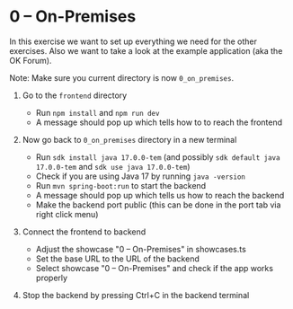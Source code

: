 # 0 – On-Premises

In this exercise we want to set up everything we need for the other exercises. Also we want to take a look at the example application (aka the OK Forum).

Note: Make sure you current directory is now `0_on_premises`.

1. Go to the `frontend` directory

    - Run `npm install` and `npm run dev`
    - A message should pop up which tells how to to reach the frontend

2. Now go back to `0_on_premises` directory in a new terminal

    - Run `sdk install java 17.0.0-tem` (and possibly `sdk default java 17.0.0-tem` and `sdk use java 17.0.0-tem`)
    - Check if you are using Java 17 by running `java -version`
    - Run `mvn spring-boot:run` to start the backend
    - A message should pop up which tells us how to reach the backend
    - Make the backend port public (this can be done in the port tab via right click menu)

3. Connect the frontend to backend

    - Adjust the showcase "0 – On-Premises" in showcases.ts
    - Set the base URL to the URL of the backend
    - Select showcase "0 – On-Premises" and check if the app works properly

4. Stop the backend by pressing Ctrl+C in the backend terminal
